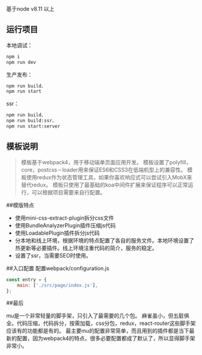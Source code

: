 基于node v8.11 以上

## 运行项目

本地调试：
```bash
npm i
npm run dev
```

生产发布：
```bash
npm run build、
npm run start
```

ssr：
```bash
npm run build、
npm run build:ssr、
npm run start:server
```

## 模板说明

> 模板基于webpack4，用于移动端单页面应用开发。
> 模板设置了polyfill，core，postcss－loader用来保证ES6和CSS3在低端机型上的兼容性。
> 模板使用redux作为状态管理工具，如果你喜欢响应式可以尝试引入MobX来替代redux。
> 模板只使用了最基础的koa中间件扩展来保证程序可以正常运行，可以根据项目需要来自行配置。

##模版特点

- 使用mini-css-extract-plugin拆分css文件
- 使用BundleAnalyzerPlugin插件压缩js代码
- 使用LoadablePlugin插件拆分js代码
- 分本地和线上环境，根据环境的特点配置了各自的服务文件。本地环境设置了热更新等必要插件。线上环境注重代码的简介，服务的稳定。
- 设置了ssr，当需要SEO时使用。

##入口配置
配置webpack/configuration.js
```js
const entry = {
    main: ['./src/page/index.js'],
};
```

##最后

mu是一个非常轻量的脚手架，只引入了最需要的几个包。
麻雀虽小，但五脏俱全。代码压缩，代码拆分，按需加载，css分包，redux，react-router这些脚手架应该有的功能都是有的。
最主要mu的配置非常简单，而且用到的插件都是当下最新的配置，因为webpack4的特点，很多必要配置都成了默认了，所以显得脚手架非常小。
